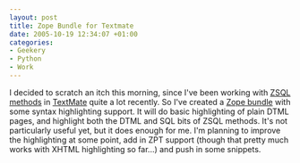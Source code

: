 ```yaml
---
layout: post
title: Zope Bundle for Textmate
date: 2005-10-19 12:34:07 +01:00
categories:
- Geekery
- Python
- Work
---
```

I decided to scratch an itch this morning, since I've been working with [ZSQL methods](http://www.plope.com/Books/2_7Edition/RelationalDatabases.stx#1-8) in [TextMate](http://www.macromates.com/) quite a lot recently.  So I've created a [Zope bundle](http://woss.name/wp-content/Zope.tmbundle.tar.gz) with some syntax highlighting support.  It will do basic highlighting of plain DTML pages, and highlight both the DTML and SQL bits of ZSQL methods.  It's not particularly useful yet, but it does enough for me.  I'm planning to improve the highlighting at some point, add in ZPT support (though that pretty much works with XHTML highlighting so far...) and push in some snippets.
